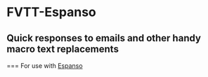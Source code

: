 # FVTT-Espanso
## Quick responses to emails and other handy macro text replacements
===
For use with [Espanso](https://espanso.org)
